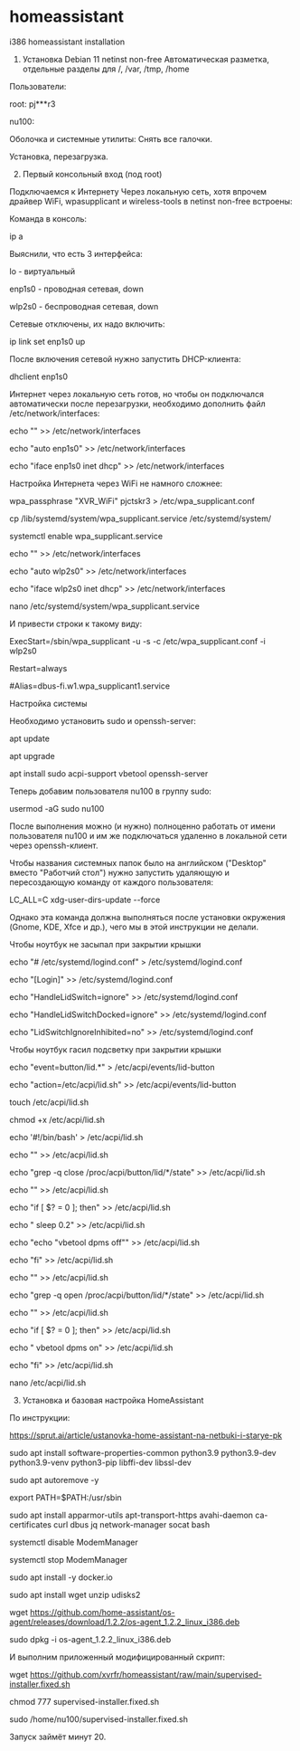 # homeassistant
i386 homeassistant installation

1. Установка Debian 11 netinst non-free
Автоматическая разметка, отдельные разделы для /, /var, /tmp, /home

Пользователи:

root: pj***r3

nu100: 

Оболочка и системные утилиты:
Снять все галочки.

Установка, перезагрузка.


2. Первый консольный вход (под root)

Подключаемся к Интернету
Через локальную сеть, хотя впрочем драйвер WiFi, wpasupplicant и wireless-tools в netinst non-free встроены:

Команда в консоль:

ip a


Выяснили, что есть 3 интерфейса:

lo - виртуальный

enp1s0 - проводная сетевая, down

wlp2s0 - беспроводная сетевая, down


Сетевые отключены, их надо включить:

ip link set enp1s0 up


После включения сетевой нужно запустить DHCP-клиента:

dhclient enp1s0


Интернет через локальную сеть готов, но чтобы он подключался автоматически после перезагрузки, необходимо дополнить файл /etc/network/interfaces:

echo "" >> /etc/network/interfaces

echo "auto enp1s0" >> /etc/network/interfaces

echo "iface enp1s0 inet dhcp" >> /etc/network/interfaces


Настройка Интернета через WiFi не намного сложнее:

wpa_passphrase "XVR_WiFi" pjctskr3 > /etc/wpa_supplicant.conf

cp /lib/systemd/system/wpa_supplicant.service /etc/systemd/system/

systemctl enable wpa_supplicant.service


echo "" >> /etc/network/interfaces

echo "auto wlp2s0" >> /etc/network/interfaces

echo "iface wlp2s0 inet dhcp" >> /etc/network/interfaces


nano /etc/systemd/system/wpa_supplicant.service

И привести строки к такому виду:

ExecStart=/sbin/wpa_supplicant -u -s -c /etc/wpa_supplicant.conf -i wlp2s0

Restart=always

#Alias=dbus-fi.w1.wpa_supplicant1.service


Настройка системы

Необходимо установить sudo и openssh-server:

apt update

apt upgrade

apt install sudo acpi-support vbetool openssh-server 


Теперь добавим пользователя nu100 в группу sudo:

usermod -aG sudo nu100


После выполнения можно (и нужно) полноценно работать от имени пользователя nu100 и им же подключаться удаленно в локальной сети через openssh-клиент.

Чтобы названия системных папок было на английском ("Desktop" вместо "Работчий стол") нужно запустить удаляющую и пересоздающую команду от каждого пользователя:

LC_ALL=C xdg-user-dirs-update --force

Однако эта команда должна выполняться после установки окружения (Gnome, KDE, Xfce и др.), чего мы в этой инструкции не делали.


Чтобы ноутбук не засыпал при закрытии крышки

echo "# /etc/systemd/logind.conf" > /etc/systemd/logind.conf

echo "[Login]" >> /etc/systemd/logind.conf

echo "HandleLidSwitch=ignore" >> /etc/systemd/logind.conf

echo "HandleLidSwitchDocked=ignore" >> /etc/systemd/logind.conf

echo "LidSwitchIgnoreInhibited=no" >> /etc/systemd/logind.conf


Чтобы ноутбук гасил подсветку при закрытии крышки

echo "event=button/lid.*" > /etc/acpi/events/lid-button

echo "action=/etc/acpi/lid.sh" >> /etc/acpi/events/lid-button

touch /etc/acpi/lid.sh

chmod +x /etc/acpi/lid.sh


echo '#!/bin/bash' >  /etc/acpi/lid.sh

echo "" >> /etc/acpi/lid.sh

echo "grep -q close /proc/acpi/button/lid/*/state" >> /etc/acpi/lid.sh

echo "" >> /etc/acpi/lid.sh

echo "if [ $? = 0 ]; then" >> /etc/acpi/lid.sh

echo "    sleep 0.2" >> /etc/acpi/lid.sh

echo "echo \"vbetool dpms off\"" >> /etc/acpi/lid.sh

echo "fi" >> /etc/acpi/lid.sh

echo "" >> /etc/acpi/lid.sh

echo "grep -q open /proc/acpi/button/lid/*/state" >> /etc/acpi/lid.sh

echo "" >> /etc/acpi/lid.sh

echo "if [ $? = 0 ]; then" >> /etc/acpi/lid.sh

echo "    vbetool dpms on" >> /etc/acpi/lid.sh

echo "fi" >> /etc/acpi/lid.sh


nano /etc/acpi/lid.sh


3. Установка и базовая настройка HomeAssistant

По инструкции:

https://sprut.ai/article/ustanovka-home-assistant-na-netbuki-i-starye-pk

sudo apt install software-properties-common python3.9 python3.9-dev python3.9-venv python3-pip libffi-dev libssl-dev

sudo apt autoremove -y 

export PATH=$PATH:/usr/sbin


sudo apt install apparmor-utils apt-transport-https avahi-daemon ca-certificates curl dbus jq network-manager socat bash 

systemctl disable ModemManager 

systemctl stop ModemManager 

sudo apt install -y docker.io

sudo apt install wget unzip udisks2

wget https://github.com/home-assistant/os-agent/releases/download/1.2.2/os-agent_1.2.2_linux_i386.deb

sudo dpkg -i os-agent_1.2.2_linux_i386.deb


И выполним приложенный модифицированный скрипт:

wget https://github.com/xvrfr/homeassistant/raw/main/supervised-installer.fixed.sh

chmod 777 supervised-installer.fixed.sh

sudo /home/nu100/supervised-installer.fixed.sh

Запуск займёт минут 20.

